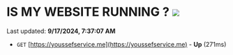 # IS MY WEBSITE RUNNING ? [![](https://img.shields.io/static/v1?label=Sponsor&message=%E2%9D%A4&logo=GitHub&color=%23fe8e86)](https://github.com/sponsors/Youssef-Lehmam)

Last updated: **9/17/2024, 7:37:07 AM**

- `GET` [https://youssefservice.me](https://youssefservice.me) - **Up** (271ms)
